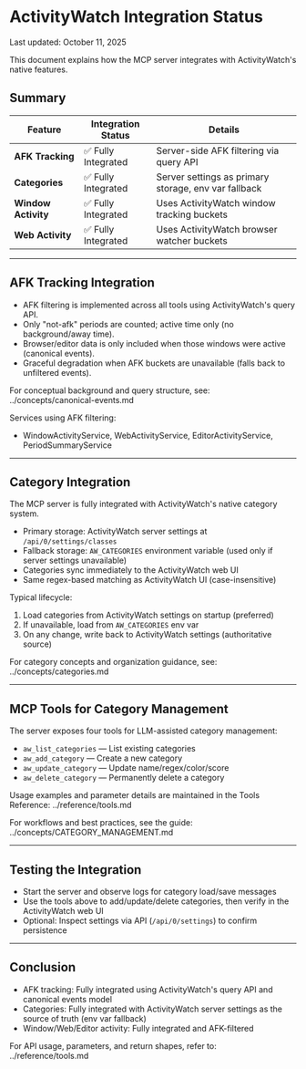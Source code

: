 # ActivityWatch Integration Status

Last updated: October 11, 2025

This document explains how the MCP server integrates with ActivityWatch's native features.

## Summary

| Feature | Integration Status | Details |
|---------|-------------------|----------|
| **AFK Tracking** | ✅ Fully Integrated | Server-side AFK filtering via query API |
| **Categories** | ✅ Fully Integrated | Server settings as primary storage, env var fallback |
| **Window Activity** | ✅ Fully Integrated | Uses ActivityWatch window tracking buckets |
| **Web Activity** | ✅ Fully Integrated | Uses ActivityWatch browser watcher buckets |

---

## AFK Tracking Integration

- AFK filtering is implemented across all tools using ActivityWatch's query API.
- Only "not-afk" periods are counted; active time only (no background/away time).
- Browser/editor data is only included when those windows were active (canonical events).
- Graceful degradation when AFK buckets are unavailable (falls back to unfiltered events).

For conceptual background and query structure, see: ../concepts/canonical-events.md

Services using AFK filtering:
- WindowActivityService, WebActivityService, EditorActivityService, PeriodSummaryService

---

## Category Integration

The MCP server is fully integrated with ActivityWatch's native category system.

- Primary storage: ActivityWatch server settings at `/api/0/settings/classes`
- Fallback storage: `AW_CATEGORIES` environment variable (used only if server settings unavailable)
- Categories sync immediately to the ActivityWatch web UI
- Same regex-based matching as ActivityWatch UI (case-insensitive)

Typical lifecycle:
1. Load categories from ActivityWatch settings on startup (preferred)
2. If unavailable, load from `AW_CATEGORIES` env var
3. On any change, write back to ActivityWatch settings (authoritative source)

For category concepts and organization guidance, see: ../concepts/categories.md

---

## MCP Tools for Category Management

The server exposes four tools for LLM-assisted category management:
- `aw_list_categories` — List existing categories
- `aw_add_category` — Create a new category
- `aw_update_category` — Update name/regex/color/score
- `aw_delete_category` — Permanently delete a category

Usage examples and parameter details are maintained in the Tools Reference: ../reference/tools.md

For workflows and best practices, see the guide: ../concepts/CATEGORY_MANAGEMENT.md

---

## Testing the Integration

- Start the server and observe logs for category load/save messages
- Use the tools above to add/update/delete categories, then verify in the ActivityWatch web UI
- Optional: Inspect settings via API (`/api/0/settings`) to confirm persistence

---

## Conclusion

- AFK tracking: Fully integrated using ActivityWatch's query API and canonical events model
- Categories: Fully integrated with ActivityWatch server settings as the source of truth (env var fallback)
- Window/Web/Editor activity: Fully integrated and AFK-filtered

For API usage, parameters, and return shapes, refer to: ../reference/tools.md
